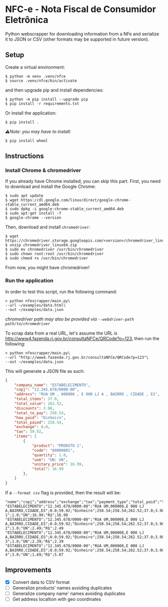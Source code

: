 # NFC-e - Nota Fiscal de Consumidor Eletrônica

Python webscrapper for downloading information from a NFe and serialize it to JSON or CSV (other formats may be supported in future version).

## Setup
Create a virtual environment:

```shell
$ python -m venv .venv/nfce
$ source .venv/nfce/bin/activate
```

and then upgrade pip and install dependencies:

```shell
$ python -m pip install --upgrade pip
$ pip install -r requirements.txt
```

Or install the application:
```shell
$ pip install .
```
*⚠️Note: you may have to install:*
```shell
$ pip install wheel
```

## Instructions

### Install Chrome & chromedriver
If you already have Chrome installed, you can skip this part. First, you need to download and install the Google Chrome:

```shell
$ sudo apt update
$ wget https://dl.google.com/linux/direct/google-chrome-stable_current_amd64.deb
$ sudo dpkg -i google-chrome-stable_current_amd64.deb
$ sudo apt-get install -f
$ google-chrome --version
```

Then, download and install `chromedriver`:

```shell
$ wget https://chromedriver.storage.googleapis.com/<version>/chromedriver_linux64.zip
$ unzip chromedriver_linux64.zip
$ sudo mv chromedriver /usr/bin/chromedriver
$ sudo chown root:root /usr/bin/chromedriver
$ sudo chmod +x /usr/bin/chromedriver
```

From now, you might have chromedriver!

### Run the application
In order to test this script, run the following command:

```console
> python nfescrapper/main.py\
--url ~/examples/data.html\
--out ~/examples/data.json
```

*chromedriver path may also be provided via `--webdriver-path path/to/chromedriver`*

To scrap data from a real URL, let's assume the URL is http://www4.fazenda.rj.gov.br/consultaNFCe/QRCode?p=123, then run the following:

```console
> python nfescrapper/main.py\
--url "http://www4.fazenda.rj.gov.br/consultaNFCe/QRCode?p=123"\
--out ~/examples/data.json
```

This will generate a JSON file as such:
```json
{
    "company_name": "ESTABELECIMENTO",
    "cnpj": "12.345.678/0000-00",
    "address": "RUA UM , 000008 , E 000 LJ A , BAIRRO , CIDADE , ES",
    "total_items": 37.0,
    "total_value": 262.52,
    "discounts": 3.98,
    "total_to_pay": 258.54,
    "how_paid": "Dinheiro",
    "total_paied": 258.54,
    "exchange": 0.0,
    "tax": 59.92,
    "items": [
        {
            "product": "PRODUTO 1",
            "code": "00000001",
            "quantity": 1.0,
            "uom": "UN: UN",
            "unitary_price": 16.99,
            "total": 16.99
        },
    ]
}
```

If a `--format csv` flag is provided, then the result will be:

```csv
"name";"cnpj";"address";"exchange";"tax";"payment_type";"total_paid";"total_to_pay";"total_price";"total_items";"discounts";"code";"name";"quantity";"unity_of_measure";"price";"currency";"total_price"
"ESTABELECIMENTO";"12.345.678/0000-00";"RUA UM,000008,E 000 LJ A,BAIRRO,CIDADE,ES";0.0;59.92;"Dinheiro";258.54;258.54;262.52;37.0;3.98;"00000001";"PRODUTO 1";1.0;"UN";16.99;"R$";16.99
"ESTABELECIMENTO";"12.345.678/0000-00";"RUA UM,000008,E 000 LJ A,BAIRRO,CIDADE,ES";0.0;59.92;"Dinheiro";258.54;258.54;262.52;37.0;3.98;"00000002";"PRODUTO 2";1.0;"UN";2.49;"R$";2.49
"ESTABELECIMENTO";"12.345.678/0000-00";"RUA UM,000008,E 000 LJ A,BAIRRO,CIDADE,ES";0.0;59.92;"Dinheiro";258.54;258.54;262.52;37.0;3.98;"00000003";"PRODUTO 3";1.0;"UN";2.39;"R$";2.39
"ESTABELECIMENTO";"12.345.678/0000-00";"RUA UM,000008,E 000 LJ A,BAIRRO,CIDADE,ES";0.0;59.92;"Dinheiro";258.54;258.54;262.52;37.0;3.98;"00000004";"PRODUTO 4";3.0;"UN";1.69;"R$";5.07
```` 

## Improvements
- [x] Convert data to CSV format
- [ ] Generalize products' names avoiding duplicates
- [ ] Generalize company name' names avoiding duplicates
- [ ] Get address localtion with geo coordinates
